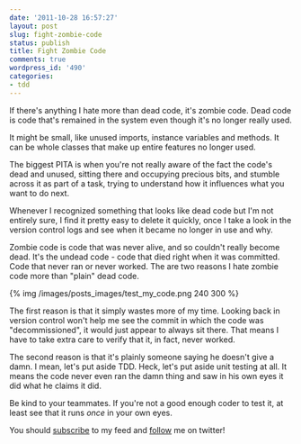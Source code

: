 ```yaml
---
date: '2011-10-28 16:57:27'
layout: post
slug: fight-zombie-code
status: publish
title: Fight Zombie Code
comments: true
wordpress_id: '490'
categories:
- tdd
---
```


If there's anything I hate more than dead code, it's zombie code. Dead code is code that's remained in the system even though it's no longer really used.

It might be small, like unused imports, instance variables and methods. It can be whole classes that make up entire features no longer used.

The biggest PITA is when you're not really aware of the fact the code's dead and unused, sitting there and occupying precious bits, and stumble across it as part of a task, trying to understand how it influences what you want to do next.

Whenever I recognized something that looks like dead code but I'm not entirely sure, I find it pretty easy to delete it quickly, once I take a look in the version control logs and see when it became no longer in use and why.

Zombie code is code that was never alive, and so couldn't really become dead. It's the undead code - code that died right when it was committed. Code that never ran or never worked. The are two reasons I hate zombie code more than "plain" dead code.

{% img /images/posts_images/test_my_code.png 240 300 %}

The first reason is that it simply wastes more of my time. Looking back in version control won't help me see the commit in which the code was "decommissioned", it would just appear to always sit there. That means I have to take extra care to verify that it, in fact, never worked.

The second reason is that it's plainly someone saying he doesn't give a damn. I mean, let's put aside TDD. Heck, let's put aside unit testing at all. It means the code never even ran the damn thing and saw in his own eyes it did what he claims it did.

Be kind to your teammates. If you're not a good enough coder to test it, at least see that it runs _once_ in your own eyes.



You should [subscribe](http://feeds.feedburner.com/TheCodeDump) to my feed and [follow](http://twitter.com/avivby) me on twitter!
